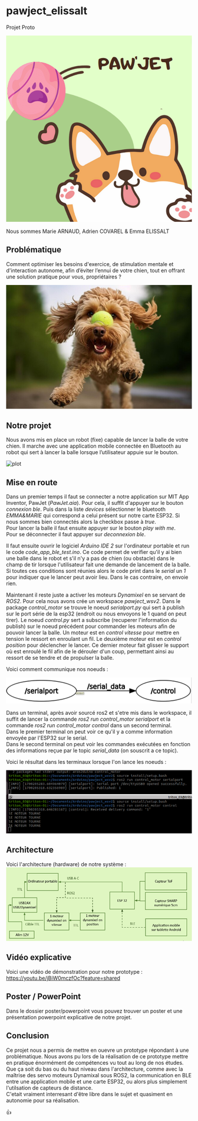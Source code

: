 # pawject_elissalt
Projet Proto

![plot](images/Capture.PNG)

Nous sommes Marie ARNAUD, Adrien COVAREL & Emma ELISSALT 

## Problématique
  
Comment optimiser les besoins d'exercice, de stimulation mentale et d'interaction autonome, afin d’éviter l’ennui de votre chien, tout en offrant une solution pratique pour vous, propriétaires ?  

![plot](images/chien.jpg)

## Notre projet
  
Nous avons mis en place un robot (fixe) capable de lancer la balle de votre chien. Il marche avec une application mobile connectée en Bluetooth au robot qui sert à lancer la balle lorsque l’utilisateur appuie sur le bouton.  

![plot](images/robot.png)
  
## Mise en route

Dans un premier temps il faut se connecter a notre application sur MIT App Inventor, PawJet (*PawJet.aia*). Pour cela, il suffit d'appuyer sur le bouton *connexion ble*. Puis dans la liste *devices* sélectionner le bluetooth *EMMA&MARIE* qui correspond a celui présent sur notre carte ESP32. Si nous sommes bien connectés alors la checkbox passe à *true*.   
Pour lancer la balle il faut ensuite appuyer sur le bouton *play with me*.   
Pour se déconnecter il faut appuyer sur *deconnexion ble*.  
  
Il faut ensuite ouvrir le logiciel *Arduino IDE 2* sur l'ordinateur portable et run le code *code_app_ble_test.ino*. Ce code permet de verifier qu'il y ai bien une balle dans le robot et s'il n'y a pas de chien (ou obstacle) dans le champ de tir lorsque l'utilisateur fait une demande de lancement de la balle.   
Si toutes ces conditions sont réunies alors le code print dans le *serial* un *1* pour indiquer que le lancer peut avoir lieu. Dans le cas contraire, on envoie rien. 
  
Maintenant il reste juste a activer les moteurs *Dynamixel* en se servant de *ROS2*. Pour cela nous avons crée un workspace *pawject_wsv2*. Dans le package *control_motor* se trouve le noeud *serialport.py* qui sert à publish sur le port série de la esp32 (endroit ou nous envoyons le 1 quand on peut tirer). Le noeud *control.py* sert a subscribe (recuperer l'information du publish) sur le noeud précédent pour commander les moteurs afin de pouvoir lancer la balle. Un moteur est en *control vitesse* pour mettre en tension le ressort en enroulant un fil. Le deuxième moteur est en *control position* pour déclencher le lancer. Ce dernier moteur fait glisser le support où est enroulé le fil afin de le dérouler d'un coup, permettant ainsi au ressort de se tendre et de propulser la balle. 
  
Voici comment communique nos noeuds :   

![plot](images/noeuds.png)  

  
Dans un terminal, après avoir sourcé ros2 et s'etre mis dans le workspace, il suffit de lancer la commande *ros2 run control_motor serialport* et la commande *ros2 run control_motor control* dans un second terminal.  
Dans le premier terminal on peut voir ce qu'il y a comme information envoyée par l'ESP32 sur le serial.  
Dans le second terminal on peut voir les commandes exécutées en fonction des informations reçue par le topic *serial_data* (on souscrit a ce topic).

Voici le résultat dans les terminaux lorsque l'on lance les noeuds : 

![plot](images/terminal_ros.png)  

## Architecture 

Voici l'architecture (hardware) de notre système : 
![plot](images/architecture.PNG)  

## Vidéo explicative 

Voici une vidéo de démonstration pour notre prototype : https://youtu.be/jBiW0mczfOc?feature=shared


## Poster / PowerPoint

Dans le dossier poster/powerpoint vous pouvez trouver un poster et une présentation powerpoint explicative de notre projet. 

## Conclusion 
Ce projet nous a permis de mettre en ouevre un prototype répondant à une problématique. Nous avons pu lors de la réalisation de ce prototype mettre en pratique énormément de compétences vu tout au long de nos études. Que ça soit du bas ou du haut niveau dans l'architecture, comme avec la maîtrise des servo moteurs Dynamixal sous ROS2, la communication en BLE entre une application mobile et une carte ESP32, ou alors plus simplement l'utilsation de capteurs de distance.   
C'etait vraiment interresant d'être libre dans le sujet et quasiment en autonomie pour sa réalisation. 

👍

